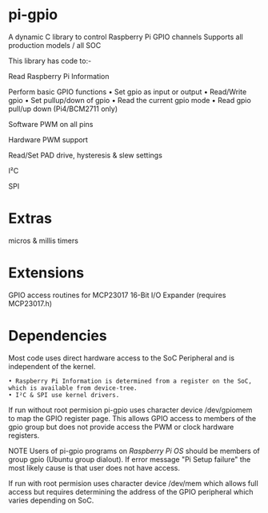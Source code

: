 # pi-gpio
A dynamic C library to control Raspberry Pi GPIO channels
Supports all production models / all SOC

This library has code to:-

Read Raspberry Pi Information

Perform basic GPIO functions
	• Set gpio as input or output
	• Read/Write gpio
	• Set pullup/down of gpio
	• Read the current gpio mode
	• Read gpio pull/up down (Pi4/BCM2711 only)

Software PWM on all pins

Hardware PWM support

Read/Set PAD drive, hysteresis & slew settings

I²C

SPI

Extras
======

micros & millis timers

Extensions
==========

GPIO access routines for MCP23017 16-Bit I/O Expander (requires MCP23017.h)

Dependencies
============

Most code uses direct hardware access to the SoC Peripheral and is independent of the kernel.

	• Raspberry Pi Information is determined from a register on the SoC, which is available from device-tree.
	• I²C & SPI use kernel drivers.

If run without root permision pi-gpio uses character device /dev/gpiomem to map the GPIO register page.
This allows GPIO access to members of the gpio group but does not provide access the PWM or clock hardware registers.

NOTE Users of pi-gpio programs on *Raspberry Pi OS* should be members of group gpio (Ubuntu group dialout).
If error message "Pi Setup failure" the most likely cause is that user does not have access. 

If run with root permision uses character device /dev/mem which allows full access but requires determining the address of the GPIO peripheral which varies depending on SoC.
